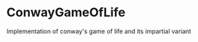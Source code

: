ConwayGameOfLife
================

Implementation of conway's game of life and its impartial variant
